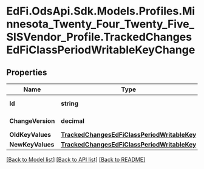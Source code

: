 # EdFi.OdsApi.Sdk.Models.Profiles.Minnesota_Twenty_Four_Twenty_Five_SISVendor_Profile.TrackedChangesEdFiClassPeriodWritableKeyChange

## Properties

Name | Type | Description | Notes
------------ | ------------- | ------------- | -------------
**Id** | **string** | Resource identifier | [optional] 
**ChangeVersion** | **decimal** | Change version | [optional] 
**OldKeyValues** | [**TrackedChangesEdFiClassPeriodWritableKey**](TrackedChangesEdFiClassPeriodWritableKey.md) |  | [optional] 
**NewKeyValues** | [**TrackedChangesEdFiClassPeriodWritableKey**](TrackedChangesEdFiClassPeriodWritableKey.md) |  | [optional] 

[[Back to Model list]](../README.md#documentation-for-models) [[Back to API list]](../README.md#documentation-for-api-endpoints) [[Back to README]](../README.md)

